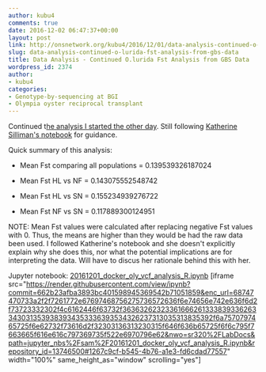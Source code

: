 ```yaml
---
author: kubu4
comments: true
date: 2016-12-02 06:47:37+00:00
layout: post
link: http://onsnetwork.org/kubu4/2016/12/01/data-analysis-continued-o-lurida-fst-analysis-from-gbs-data/
slug: data-analysis-continued-o-lurida-fst-analysis-from-gbs-data
title: Data Analysis - Continued O.lurida Fst Analysis from GBS Data
wordpress_id: 2374
author:
- kubu4
categories:
- Genotype-by-sequencing at BGI
- Olympia oyster reciprocal transplant
---
```


Continued t[he analysis I started the other day](http://onsnetwork.org/kubu4/2016/11/17/data-analysis-initial-o-lurida-fst-determination-from-gbs-data/). Still following [Katherine Silliman's notebook](https://github.com/ksil91/2016_Notebook/blob/master/2bRAD%20Subset%20Population%20Structure%20Analysis.ipynb) for guidance.

Quick summary of this analysis:




    
  * Mean Fst comparing all populations = 0.139539326187024

    
  * Mean Fst HL vs NF = 0.143075552548742

    
  * Mean Fst HL vs SN = 0.155234939276722

    
  * Mean Fst NF vs SN = 0.117889300124951



NOTE: Mean Fst values were calculated after replacing negative Fst values with 0. Thus, the means are higher than they would be had the raw data been used. I followed Katherine's notebook and she doesn't explicitly explain why she does this, nor what the potential implications are for interpreting the data. Will have to discus her rationale behind this with her.

Jupyter notebook: [20161201_docker_oly_vcf_analysis_R.ipynb](https://github.com/sr320/LabDocs/blob/master/jupyter_nbs/sam/20161201_docker_oly_vcf_analysis_R.ipynb)
[iframe src="https://render.githubusercontent.com/view/ipynb?commit=662b23afba3893bc401598945369542b71051859&enc_url=68747470733a2f2f7261772e67697468756275736572636f6e74656e742e636f6d2f73723332302f4c6162446f63732f363632623233616662613338393362633430313539383934353336393534326237313035313835392f6a7570797465725f6e62732f73616d2f32303136313230315f646f636b65725f6f6c795f7663665f616e616c797369735f522e6970796e62&nwo=sr320%2FLabDocs&path=jupyter_nbs%2Fsam%2F20161201_docker_oly_vcf_analysis_R.ipynb&repository_id=13746500#1267c9cf-b545-4b76-a1e3-fd6cdad77557" width="100%" same_height_as="window" scrolling="yes"]
